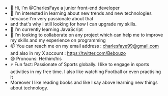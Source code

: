 - 👋 Hi, I’m @CharlesFaye a junior front-end developer
- 👀 I’m interested in learning about new trends and new technologies because I'm very passionate about that
- and that's why I still looking for how I can upgrade my skills.
- 🌱 I’m currently learning JavaScript
- 💞️ I’m looking to collaborate on any project which can help me to improve my skills and my experience on programming
- 📫 You can reach me on my email address : charlesfaye99@gmail.com and also in my X account : https://twitter.com/Bebouzo
- 😄 Pronouns: He/him/his
- ⚡ Fun fact: Passionate of Sports globally. I like to engage in sports activities in my free time. I also like watching Football or even practising it
- Moreover I like reading books and like I say above learning new things about technology.


